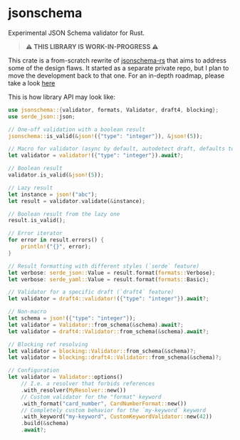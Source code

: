 # jsonschema

Experimental JSON Schema validator for Rust.

> **⚠️ THIS LIBRARY IS WORK-IN-PROGRESS ⚠️**

This crate is a from-scratch rewrite of [jsonschema-rs](https://github.com/Stranger6667/jsonschema-rs) that aims to address some of the design flaws.
It started as a separate private repo, but I plan to move the development back to that one.
For an in-depth roadmap, please take a look [here](https://github.com/Stranger6667/jsonschema/issues/1)

This is how library API may look like:

```rust
use jsonschema::{validator, formats, Validator, draft4, blocking};
use serde_json::json;

// One-off validation with a boolean result
jsonschema::is_valid(&json!({"type": "integer"}), &json!(5));

// Macro for validator (async by default, autodetect draft, defaults to latest)
let validator = validator!({"type": "integer"}).await?;

// Boolean result
validator.is_valid(&json!(5));

// Lazy result
let instance = json!("abc");
let result = validator.validate(&instance);

// Boolean result from the lazy one
result.is_valid();

// Error iterator
for error in result.errors() {
    println!("{}", error);
}

// Result formatting with different styles (`serde` feature)
let verbose: serde_json::Value = result.format(formats::Verbose);
let verbose: serde_yaml::Value = result.format(formats::Basic);

// Validator for a specific draft (`draft4` feature)
let validator = draft4::validator!({"type": "integer"}).await?;

// Non-macro
let schema = json!({"type": "integer"});
let validator = Validator::from_schema(&schema).await?;
let validator = draft4::Validator::from_schema(&schema).await?;

// Blocking ref resolving
let validator = blocking::Validator::from_schema(&schema)?;
let validator = blocking::draft4::Validator::from_schema(&schema)?;

// Configuration
let validator = Validator::options()
    // I.e. a resolver that forbids references
    .with_resolver(MyResolver::new())
    // Custom validator for the "format" keyword
    .with_format("card_number", CardNumberFormat::new())
    // Completely custom behavior for the `my-keyword` keyword
    .with_keyword("my-keyword", CustomKeywordValidator::new(42))
    .build(&schema)
    .await?;
```
